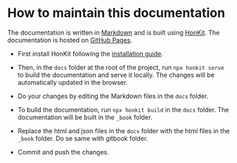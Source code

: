 # How to maintain this documentation

The documentation is written in [Markdown](https://en.wikipedia.org/wiki/Markdown) and is built using [HonKit](https://honkit.netlify.app/). The documentation is hosted on [GitHub Pages](https://pages.github.com/).

* First install HonKit following the [installation guide](https://honkit.netlify.app/setup.html).

* Then, in the `docs` folder at the root of the project, run `npx honkit serve` to build the documentation and serve it locally. The changes will be automatically updated in the browser.

* Do your changes by editing the Markdown files in the `docs` folder.

* To build the documentation, run `npx honkit build` in the `docs` folder. The documentation will be built in the `_book` folder.

* Replace the html and json files in the `docs` folder with the html files in the `_book` folder. Do se same with gitbook folder.

* Commit and push the changes.
